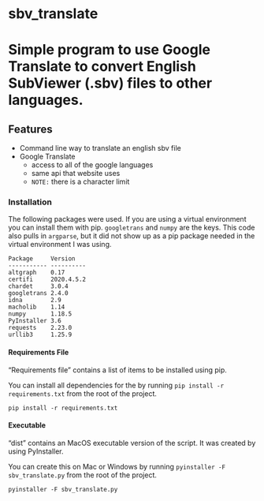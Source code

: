 # sbv_translate
Simple program to use Google Translate to convert English SubViewer (.sbv) files to other languages.
=======

## Features
  * Command line way to translate an english sbv file
  * Google Translate
    * access to all of the google languages
    * same api that website uses
    * `NOTE:` there is a character limit

### Installation
The following packages were used. If you are using a virtual environment you can install them with pip. `googletrans` and `numpy` are the keys. This code also pulls in `argparse`, but it did not show up as a pip package needed in the virtual environment I was using.
```
Package     Version
----------- ----------
altgraph    0.17
certifi     2020.4.5.2
chardet     3.0.4
googletrans 2.4.0
idna        2.9
macholib    1.14
numpy       1.18.5
PyInstaller 3.6
requests    2.23.0
urllib3     1.25.9
```

#### Requirements File
“Requirements file” contains a list of items to be installed using pip.

You can install all dependencies for the  by running `pip install -r requirements.txt` from the root of the project.
```
pip install -r requirements.txt
```

#### Executable
“dist” contains an MacOS executable version of the script. It was created by using PyInstaller.

You can create this on Mac or Windows by running `pyinstaller -F sbv_translate.py` from the root of the project.
```
pyinstaller -F sbv_translate.py
```
